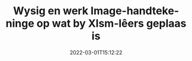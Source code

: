 ---
############################# Static ############################
layout: "auto-gen-signature"
date: 2022-03-01T15:12:22
draft: false
operation: Update
signaturetype: Image
fileformat: Xlsm
productName: .NET
lang: af
productCode: net
otherformats: pdf doc docx docm dot dotm dotx odt ott rtf xls xlsx xlsm xlsb csv ods ots xltx xltm ppt pptx pps ppsx odp otp potx potm pptm ppsm
breadcrumb: Put Image signature on Xlsm for C#

############################# Head ############################
head_title: "Dateer Image-handtekeninge wat by Xlsm-lêers geplaas is op met C#"
head_description: "Gebruik eenvoudig en maklik om .NET-kode te verstaan ​​vir opdatering van Image-handtekeninge in ondertekende {{Lêerformaat}}-dokumente."

############################# Header ############################
title: "Wysig en werk Image-handtekeninge op wat by Xlsm-lêers geplaas is"
description: "API vir .NET verskaf funksionaliteit vir Image handtekeninge wat by {{Lêerformaat}} dokumente opdateer. Dateer e-handtekeninge binne jou {{Lêerformaat}} dokumente op met 'n paar reëls van C# kode vinnig en maklik."
bg_image: "https://cms.admin.containerize.com/templates/aspose/App_Themes/V3/images/bg/header1.png"
bg_overlay: false
button:
    enable: true

############################# SubMenu ############################
submenu:
    enable: true

    left:
        img_alt: "GroupDocs.Signature for .NET"
        image: "https://cms.admin.containerize.com/templates/groupdocs/images/product-logos/90x90-noborder/groupdocs-signature-net.png"
        product: "GroupDocs.Signature"
        platform: ".NET"



############################# About ############################
about:
    enable: true
    title: "Kom meer te wete oor GroupDocs.Signature for .NET API-kenmerke"
    content: |
        [GroupDocs.Signature for .NET](https://products.groupdocs.com/signature/net/) API-funksionaliteit bevat 'n groot verskeidenheid maniere om in aanvraag-dokumentformate te verwerk deur elektroniese handtekeninge te gebruik. Wye spektrum van e-handtekeninge soos tekste, beelde, digitale sertifikate, strepieskodes, QR-kodes, seëls of metadata word ondersteun. Kliënte kan digitale handtekeninge by PDF's, MS Word-dokumente, MS Excel-werkboeke, MS PowerPoint-aanbiedings, Adobe Photoshop-lêers en verskeie beeldformate byvoeg, verwyder, redigeer, valideer of deursoek. Talle nuttige kenmerke en instellings is beskikbaar.
    

############################# Steps ############################
steps:
    enable: true
    title_left: "Hoe om Image-handtekeninge in jou {{Lêerformaat}}-dokument te verander"
    content_left: |
        [GroupDocs.Signature for .NET](https://products.groupdocs.com/signature/net/) sluit nuttige kenmerke in soos opdatering van Image-handtekeninge wat by {{Lêerformaat}}-dokumente geplaas is. Dit maak dit moontlik om handtekeningkenmerke te verander sonder ekstra kode.
        
        * Om mee te begin, skep Signature-objek wat as 'n konstruktor-parameterpad na 'n dokument wat veronderstel is om opgedateer te word, deurgaan.
        * Instansieer dan 'n toepaslike spesifieke handtekeningvoorwerp en stel sy identifiseerder en eienskappe op wat verander moet word.
        * Laastens, roep Signature se Update-metode deur spesifieke handtekeningvoorwerp deur te gee.
        * Verwerk die opdatering van resultate na u kennisgewing.

    title_right: "Stelselvereistes"
    content_right: |
        GroupDocs.Signature for .NET word op alle groot platforms en bedryfstelsels ondersteun. Voordat u die kode hieronder uitvoer, maak asseblief seker dat u die volgende voorvereistes op u stelsel geïnstalleer het.

        * Bedryfstelsels: Microsoft Windows, Linux, MacOS
        * Ontwikkelingsomgewings: Microsoft Visual Studio, Xamarin, MonoDevelop
        * Frameworks: .NET Framework, .NET Standard, .NET Core, Mono
        * Laai die nuutste weergawe van GroupDocs.Signature for .NET af vanaf [Nuget](https://www.nuget.org/packages/groupdocs.signature)
         
    code: |
        ```csharp    
                
        // Set up input Xlsm file
        string filePath = "input.xlsm";

        // Instantiate Signature for input file
        using (GroupDocs.Signature.Signature signature = new GroupDocs.Signature.Signature(filePath))
        {
                // Id of signature which is supposed to be updated
                // such Id might be got as a result of search operation
                string id = "ff988ab1-7403-4c8d-8db7-f2a56b9f8530";

                // provide signature features to update
                // set up particular signature id
                ImageSignature signatureToUpdate = new ImageSignature(id)
                {
                    // specify signature width
                    Width = 170,
                    // specify signature height
                    Height = 250,
                    // set left position
                    Left = 10,
                    // set top position
                    Top = 10
                };

                // update signature
                bool updateResult = signature.Update(signatureToUpdate);

                // process updation result
                if (updateResult)
                {
                    Console.WriteLine("Signature was updated successfully!");
                }
        }
        ```

############################# Demos ############################
demos:
    enable: true
    title: "Opdatering van die Image-handtekeninge op die dokumentbladsye - Live Demo"
    content: |
       Wysig verskeie elektroniese handtekeninge van die Xlsm-dokument op die oomblik deur die [GroupDocs.Signature App](https://products.groupdocs.app/signature/family) webwerf te besoek.          

############################# More Formats ############################
more_formats:
    enable: true
    title: "Dateer verskeie Image handtekeninge op via C#"
    content: |
        "Redigering van digitale handtekeninge wat in verskeie dokumentformate geplaas word. Dateer handtekeningdata op sonder ekstra kode."
    format: 
       
       
back_to_top:
    enable: true
---